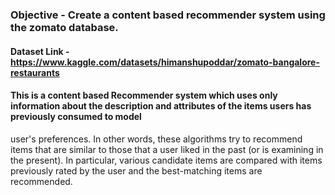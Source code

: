 ### Objective - Create a content based recommender system using the zomato database.

#### Dataset Link - https://www.kaggle.com/datasets/himanshupoddar/zomato-bangalore-restaurants

#### This is a content based Recommender system which uses only information about the description and attributes of the items users has previously consumed to model 
user's preferences. In other words, these algorithms try to recommend items that are similar to those that a user liked in the past (or is examining in the present).
In particular, various candidate items are compared with items previously rated by the user and the best-matching items are recommended.


